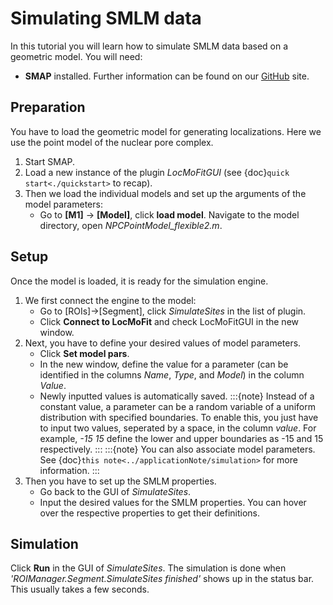 # Simulating SMLM data

In this tutorial you will learn how to simulate SMLM data based on a geometric model. You will need:
* **SMAP** installed. Further information can be found on our [GitHub](https://github.com/jries/SMAP/) site.

## Preparation
You have to load the geometric model for generating localizations. Here we use the point model of the nuclear pore complex.
1. Start SMAP.
2. Load a new instance of the plugin *LocMoFitGUI* (see {doc}`quick start<./quickstart>` to recap).
3. Then we load the individual models and set up the arguments of the model parameters:
	* Go to **[M1]** -> **[Model]**, click **load model**. Navigate to the model directory, open _NPCPointModel_flexible2.m_.
	
## Setup
Once the model is loaded, it is ready for the simulation engine.
1. We first connect the engine to the model:
	* Go to [ROIs]->[Segment], click *SimulateSites* in the list of plugin.
	* Click **Connect to LocMoFit** and check LocMoFitGUI in the new window.
2. Next, you have to define your desired values of model parameters.
	* Click **Set model pars**.
	* In the new window, define the value for a parameter (can be identified in the columns *Name*, *Type*, and *Model*) in the column *Value*.
	* Newly inputted values is automatically saved.
	:::{note}
	Instead of a constant value, a parameter can be a random variable of a uniform distribution with specified boundaries. To enable this, you just have to input two values, seperated by a space, in the column *value*. For example, *-15 15* define the lower and upper boundaries as -15 and 15 respectively.
	:::
	:::{note}
	You can also associate model parameters. See {doc}`this note<../applicationNote/simulation>` for more information.
	:::
3. Then you have to set up the SMLM properties.
	* Go back to the GUI of *SimulateSites*.
	* Input the desired values for the SMLM properties. You can hover over the respective properties to get their definitions.
## Simulation
Click **Run** in the GUI of *SimulateSites*. The simulation is done when *'ROIManager.Segment.SimulateSites finished'* shows up in the status bar. This usually takes a few seconds.

